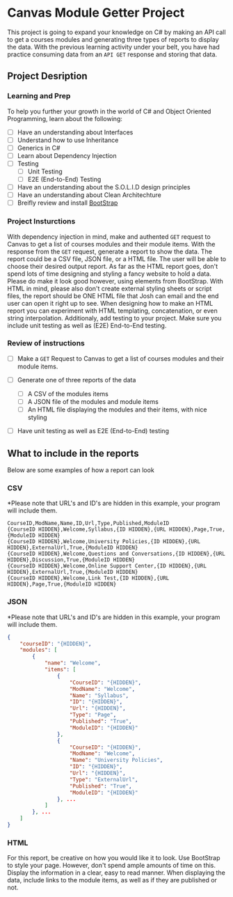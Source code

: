 # Canvas Module Getter Project
This project is going to expand your knowledge on C# by making an API call to get a courses modules and generating three types of reports to display the data. With the previous learning activity under your belt, you have had practice consuming data from an `API GET` response and storing that data. 

## Project Desription

### Learning and Prep
To help you further your growth in the world of C# and Object Oriented Programming, learn about the following:
 - [ ] Have an understanding about Interfaces
 - [ ] Understand how to use Inheritance
 - [ ] Generics in C#
 - [ ] Learn about Dependency Injection
 - [ ] Testing 
   - [ ] Unit Testing
   - [ ] E2E (End-to-End) Testing 
- [ ] Have an understanding about the S.O.L.I.D design principles
- [ ] Have an understanding about Clean Architechture
- [ ] Breifly review and install [BootStrap](https://getbootstrap.com/)
 
### Project Insturctions
With dependency injection in mind, make and authented `GET` request to Canvas to get a list of courses modules and their module items. With the response from the `GET` request, generate a report to show the data. The report could be a CSV file, JSON file, or a HTML file. The user will be able to choose their desired output report. As far as the HTML report goes, don't spend lots of time designing and styling a fancy website to hold a data. Please do make it look good however, using elements from BootStrap. With HTML in mind, please also don't create external styling sheets or script files, the report should be ONE HTML file that Josh can email and the end user can open it right up to see. When designing how to make an HTML report you can experiment with HTML templating, concatenation, or even string interpolation. Additionaly, add testing to your project. Make sure you include unit testing as well as (E2E) End-to-End testing.

### Review of instructions 
- [ ] Make a `GET` Request to Canvas to get a list of courses modules and their module items.
- [ ] Generate one of three reports of the data
  - [ ] A CSV of the modules items
  - [ ] A JSON file of the modules and module items
  - [ ] An HTML file displaying the modules and their items, with nice styling
- [ ] Have unit testing as well as E2E (End-to-End) testing


## What to include in the reports
Below are some examples of how a report can look

### CSV
*Please note that URL's and ID's are hidden in this example, your program will include them. 
``` csv 
CourseID,ModName,Name,ID,Url,Type,Published,ModuleID
{CourseID HIDDEN},Welcome,Syllabus,{ID HIDDEN},{URL HIDDEN},Page,True,{ModuleID HIDDEN}
{CourseID HIDDEN},Welcome,University Policies,{ID HIDDEN},{URL HIDDEN},ExternalUrl,True,{ModuleID HIDDEN}
{CourseID HIDDEN},Welcome,Questions and Conversations,{ID HIDDEN},{URL HIDDEN},Discussion,True,{ModuleID HIDDEN}
{CourseID HIDDEN},Welcome,Online Support Center,{ID HIDDEN},{URL HIDDEN},ExternalUrl,True,{ModuleID HIDDEN}
{CourseID HIDDEN},Welcome,Link Test,{ID HIDDEN},{URL HIDDEN},Page,True,{ModuleID HIDDEN}
```

### JSON
*Please note that URL's and ID's are hidden in this example, your program will include them. 
``` JSON
{
    "courseID": "{HIDDEN}",
    "modules": [
        {
            "name": "Welcome",
            "items": [
                {
                    "CourseID": "{HIDDEN}",
                    "ModName": "Welcome",
                    "Name": "Syllabus",
                    "ID": "{HIDDEN}",
                    "Url": "{HIDDEN}",
                    "Type": "Page",
                    "Published": "True",
                    "ModuleID": "{HIDDEN}"
                },
                {
                    "CourseID": "{HIDDEN}",
                    "ModName": "Welcome",
                    "Name": "University Policies",
                    "ID": "{HIDDEN}",
                    "Url": "{HIDDEN}",
                    "Type": "ExternalUrl",
                    "Published": "True",
                    "ModuleID": "{HIDDEN}"
                }, ...
            ]
        }, ...
    ]
}
```

### HTML 
For this report, be creative on how you would like it to look. Use BootStrap to style your page. However, don't spend ample amounts of time on this. Display the information in a clear, easy to read manner. When displaying the data, include links to the module items, as well as if they are published or not.